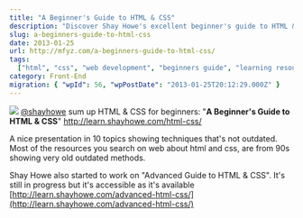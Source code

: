 ```yaml
---
title: "A Beginner's Guide to HTML & CSS"
description: "Discover Shay Howe's excellent beginner's guide to HTML & CSS, a modern resource for learning web development fundamentals. Also, check out his advanced guide."
slug: a-beginners-guide-to-html-css
date: 2013-01-25
url: http://mfyz.com/a-beginners-guide-to-html-css/
tags:
  ["html", "css", "web development", "beginners guide", "learning resources"]
category: Front-End
migration: { "wpId": 56, "wpPostDate": "2013-01-25T20:12:29.000Z" }
---
```


![](/images/archive/en/2020/05/html5beginner_zelpg4.png?fit=229%2C95&ssl=1) [@shayhowe](//twitter.com/shayhowe") sum up HTML & CSS for beginners: "**A Beginner's Guide to HTML & CSS**" http://learn.shayhowe.com/html-css/

A nice presentation in 10 topics showing techniques that's not outdated. Most of the resources you search on web about html and css, are from 90s showing very old outdated methods.

Shay Howe also started to work on "Advanced Guide to HTML & CSS". It's still in progress but it's accessible as it's available [http://learn.shayhowe.com/advanced-html-css/](http://learn.shayhowe.com/advanced-html-css/)
